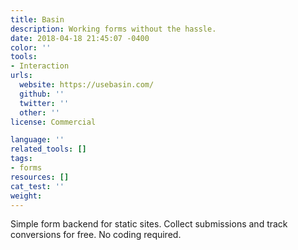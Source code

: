 ```yaml
---
title: Basin
description: Working forms without the hassle.
date: 2018-04-18 21:45:07 -0400
color: ''
tools:
- Interaction
urls:
  website: https://usebasin.com/
  github: ''
  twitter: ''
  other: ''
license: Commercial

language: ''
related_tools: []
tags:
- forms
resources: []
cat_test: ''
weight: 
---
```

Simple form backend for static sites. Collect submissions and track conversions for free. No coding required.
